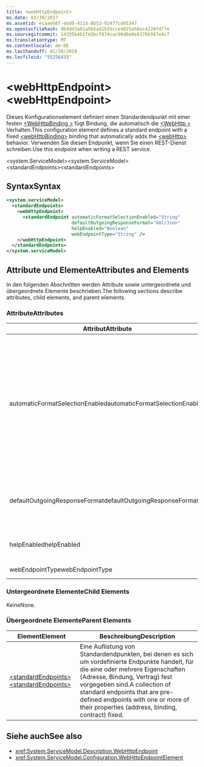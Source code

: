 ```yaml
---
title: <webHttpEndpoint>
ms.date: 03/30/2017
ms.assetid: ecaaeb6f-ebd0-411d-8b53-92477cd45347
ms.openlocfilehash: 9b4dd3a61a9b5ad1b35cce4025a50ac4220fd77e
ms.sourcegitcommit: 14355b4b2fe5bcf874cac96d0a9e6376b567e4c7
ms.translationtype: MT
ms.contentlocale: de-DE
ms.lasthandoff: 01/30/2019
ms.locfileid: "55256433"
---
```

# <a name="webhttpendpoint"></a><span data-ttu-id="880ac-101">\<webHttpEndpoint></span><span class="sxs-lookup"><span data-stu-id="880ac-101">\<webHttpEndpoint></span></span>
<span data-ttu-id="880ac-102">Dieses Konfigurationselement definiert einen Standardendpunkt mit einer festen [ \<WebHttpBinding >](../../../../../docs/framework/configure-apps/file-schema/wcf/webhttpbinding.md) fügt Bindung, die automatisch die [ \<WebHttp >](../../../../../docs/framework/configure-apps/file-schema/wcf/webhttp.md) Verhalten.</span><span class="sxs-lookup"><span data-stu-id="880ac-102">This configuration element defines a standard endpoint with a fixed [\<webHttpBinding>](../../../../../docs/framework/configure-apps/file-schema/wcf/webhttpbinding.md) binding that automatically adds the [\<webHttp>](../../../../../docs/framework/configure-apps/file-schema/wcf/webhttp.md) behavior.</span></span> <span data-ttu-id="880ac-103">Verwenden Sie diesen Endpunkt, wenn Sie einen REST-Dienst schreiben.</span><span class="sxs-lookup"><span data-stu-id="880ac-103">Use this endpoint when writing a REST service.</span></span>  
  
<span data-ttu-id="880ac-104">\<system.ServiceModel></span><span class="sxs-lookup"><span data-stu-id="880ac-104">\<system.ServiceModel></span></span>  
<span data-ttu-id="880ac-105">\<standardEndpoints></span><span class="sxs-lookup"><span data-stu-id="880ac-105">\<standardEndpoints></span></span>  
  
## <a name="syntax"></a><span data-ttu-id="880ac-106">Syntax</span><span class="sxs-lookup"><span data-stu-id="880ac-106">Syntax</span></span>  
  
```xml  
<system.serviceModel>
  <standardEndpoints>
    <webHttpEndpoint>
      <standardEndpoint automaticFormatSelectionEnabled="String"
                        defaultOutgoingResponseFormat="Xml/Json"
                        helpEnabled="Boolean"
                        webEndpointType="String" />
    </webHttpEndpoint>
  </standardEndpoints>
</system.serviceModel>
```  
  
## <a name="attributes-and-elements"></a><span data-ttu-id="880ac-107">Attribute und Elemente</span><span class="sxs-lookup"><span data-stu-id="880ac-107">Attributes and Elements</span></span>  
 <span data-ttu-id="880ac-108">In den folgenden Abschnitten werden Attribute sowie untergeordnete und übergeordnete Elemente beschrieben.</span><span class="sxs-lookup"><span data-stu-id="880ac-108">The following sections describe attributes, child elements, and parent elements.</span></span>  
  
### <a name="attributes"></a><span data-ttu-id="880ac-109">Attribute</span><span class="sxs-lookup"><span data-stu-id="880ac-109">Attributes</span></span>  
  
|<span data-ttu-id="880ac-110">Attribut</span><span class="sxs-lookup"><span data-stu-id="880ac-110">Attribute</span></span>|<span data-ttu-id="880ac-111">Beschreibung</span><span class="sxs-lookup"><span data-stu-id="880ac-111">Description</span></span>|  
|---------------|-----------------|  
|<span data-ttu-id="880ac-112">automaticFormatSelectionEnabled</span><span class="sxs-lookup"><span data-stu-id="880ac-112">automaticFormatSelectionEnabled</span></span>|<span data-ttu-id="880ac-113">Ein boolescher Wert, der angibt, ob die automatische Formatauswahl aktiviert ist.</span><span class="sxs-lookup"><span data-stu-id="880ac-113">A Boolean value that indicates whether automatic format selection is enabled.</span></span><br /><br /> <span data-ttu-id="880ac-114">Wenn die automatische Formatauswahl aktiviert ist, analysiert die Infrastruktur den `Accept`-Header der Anforderungsnachricht und bestimmt das geeignetste Antwortformat.</span><span class="sxs-lookup"><span data-stu-id="880ac-114">When automatic format selection is enabled, the infrastructure parses the `Accept` header of the request message and determines the most appropriate response format.</span></span> <span data-ttu-id="880ac-115">Wenn der `Accept`-Header kein geeignetes Antwortformat angibt, verwendet die Infrastruktur das `Content-Type`-Element der Anforderungsnachricht oder das Standardantwortformat des Vorgangs.</span><span class="sxs-lookup"><span data-stu-id="880ac-115">If the `Accept` header does not specify a suitable response format, the infrastructure uses the `Content-Type` of the request message or the default response format of the operation.</span></span>|  
|<span data-ttu-id="880ac-116">defaultOutgoingResponseFormat</span><span class="sxs-lookup"><span data-stu-id="880ac-116">defaultOutgoingResponseFormat</span></span>|<span data-ttu-id="880ac-117">Ein Attribut mit dem Standardformat für ausgehende Antworten.</span><span class="sxs-lookup"><span data-stu-id="880ac-117">An attribute that specifies the default outgoing response format.</span></span> <span data-ttu-id="880ac-118">Dieses Attribut ist vom Typ <xref:System.ServiceModel.Web.WebMessageFormat>.</span><span class="sxs-lookup"><span data-stu-id="880ac-118">This attribute is of the <xref:System.ServiceModel.Web.WebMessageFormat> type</span></span>|  
|<span data-ttu-id="880ac-119">helpEnabled</span><span class="sxs-lookup"><span data-stu-id="880ac-119">helpEnabled</span></span>|<span data-ttu-id="880ac-120">Ein boolescher Wert, der angibt, ob die HTTP-Hilfeseite für den Endpunkt aktiviert ist.</span><span class="sxs-lookup"><span data-stu-id="880ac-120">A Boolean value that indicates whether the HTTP help page is enabled for the endpoint.</span></span>|  
|<span data-ttu-id="880ac-121">webEndpointType</span><span class="sxs-lookup"><span data-stu-id="880ac-121">webEndpointType</span></span>|<span data-ttu-id="880ac-122">Eine Zeichenfolge, die den Typ des Endpunkts angibt.</span><span class="sxs-lookup"><span data-stu-id="880ac-122">A string that specifies the type of the endpoint.</span></span>|  
  
### <a name="child-elements"></a><span data-ttu-id="880ac-123">Untergeordnete Elemente</span><span class="sxs-lookup"><span data-stu-id="880ac-123">Child Elements</span></span>  
 <span data-ttu-id="880ac-124">Keine</span><span class="sxs-lookup"><span data-stu-id="880ac-124">None.</span></span>  
  
### <a name="parent-elements"></a><span data-ttu-id="880ac-125">Übergeordnete Elemente</span><span class="sxs-lookup"><span data-stu-id="880ac-125">Parent Elements</span></span>  
  
|<span data-ttu-id="880ac-126">Element</span><span class="sxs-lookup"><span data-stu-id="880ac-126">Element</span></span>|<span data-ttu-id="880ac-127">Beschreibung</span><span class="sxs-lookup"><span data-stu-id="880ac-127">Description</span></span>|  
|-------------|-----------------|  
|[<span data-ttu-id="880ac-128">\<standardEndpoints></span><span class="sxs-lookup"><span data-stu-id="880ac-128">\<standardEndpoints></span></span>](../../../../../docs/framework/configure-apps/file-schema/wcf/standardendpoints.md)|<span data-ttu-id="880ac-129">Eine Auflistung von Standardendpunkten, bei denen es sich um vordefinierte Endpunkte handelt, für die eine oder mehrere Eigenschaften (Adresse, Bindung, Vertrag) fest vorgegeben sind.</span><span class="sxs-lookup"><span data-stu-id="880ac-129">A collection of standard endpoints that are pre-defined endpoints with one or more of their properties (address, binding, contract) fixed.</span></span>|  
  
## <a name="see-also"></a><span data-ttu-id="880ac-130">Siehe auch</span><span class="sxs-lookup"><span data-stu-id="880ac-130">See also</span></span>
- <xref:System.ServiceModel.Description.WebHttpEndpoint>
- <xref:System.ServiceModel.Configuration.WebHttpEndpointElement>
